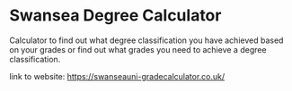 # Swansea Degree Calculator

Calculator to find out what degree classification you have achieved based on your grades or find out what grades you need to achieve a degree classification.

link to website: https://swanseauni-gradecalculator.co.uk/
